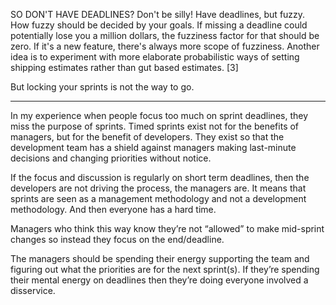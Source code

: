 SO DON'T HAVE DEADLINES?
Don't be silly! Have deadlines, but fuzzy. How fuzzy should be decided by your goals. If missing a deadline could potentially lose you a million dollars, the fuzziness factor for that should be zero. If it's a new feature, there's always more scope of fuzziness. Another idea is to experiment with more elaborate probabilistic ways of setting shipping estimates rather than gut based estimates. [3]

But locking your sprints is not the way to go.

---

In my experience when people focus too much on sprint deadlines, they miss the purpose of sprints.
Timed sprints exist not for the benefits of managers, but for the benefit of developers. They exist so that the development team has a shield against managers making last-minute decisions and changing priorities without notice.

If the focus and discussion is regularly on short term deadlines, then the developers are not driving the process, the managers are. It means that sprints are seen as a management methodology and not a development methodology. And then everyone has a hard time.

Managers who think this way know they’re not “allowed” to make mid-sprint changes so instead they focus on the end/deadline.

The managers should be spending their energy supporting the team and figuring out what the priorities are for the next sprint(s). If they’re spending their mental energy on deadlines then they’re doing everyone involved a disservice.